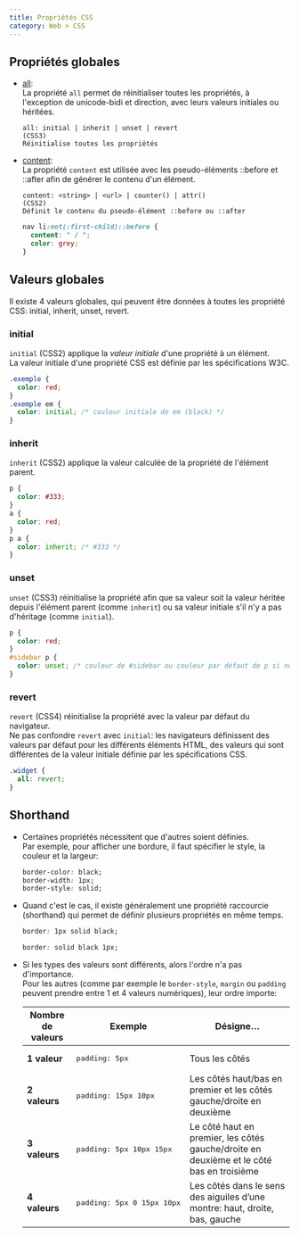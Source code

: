 ```yaml
---
title: Propriétés CSS
category: Web > CSS
---
```


## Propriétés globales

* <ins>all</ins>:  
  La propriété `all` permet de réinitialiser toutes les propriétés, à l'exception de unicode-bidi et direction, avec leurs valeurs initiales ou héritées.

  ``` plain
  all: initial | inherit | unset | revert
  (CSS3)
  Réinitialise toutes les propriétés
  ```

* <ins>content</ins>:  
  La propriété `content` est utilisée avec les pseudo-éléments ::before et ::after afin de générer le contenu d'un élément.

  ``` plain
  content: <string> | <url> | counter() | attr()
  (CSS2)
  Définit le contenu du pseudo-élément ::before ou ::after
  ```

  ``` css
  nav li:not(:first-child)::before {
    content: " / ";
    color: grey;
  }
  ```

## Valeurs globales

Il existe 4 valeurs globales, qui peuvent être données à toutes les propriété CSS: initial, inherit, unset, revert.

### initial

`initial` (CSS2) applique la *valeur initiale* d'une propriété à un élément.  
La valeur initiale d'une propriété CSS est définie par les spécifications W3C.

``` css
.exemple {
  color: red;
}
.exemple em {
  color: initial; /* couleur initiale de em (black) */
}
```

### inherit

`inherit` (CSS2) applique la valeur calculée de la propriété de l'élément parent.

``` css
p {
  color: #333;
}
a {
  color: red;
}
p a {
  color: inherit; /* #333 */
}
```

### unset

`unset` (CSS3) réinitialise la propriété afin que sa valeur soit la valeur héritée depuis l'élément parent (comme `inherit`) ou sa valeur initiale s'il n'y a pas d'héritage (comme `initial`).

``` css
p {
  color: red;
}
#sidebar p {
  color: unset; /* couleur de #sidebar ou couleur par défaut de p si non définie */
}
```

### revert

`revert` (CSS4) réinitialise la propriété avec la valeur par défaut du navigateur.  
Ne pas confondre `revert` avec `initial`: les navigateurs définissent des valeurs par défaut pour les différents éléments HTML, des valeurs qui sont différentes de la valeur initiale définie par les spécifications CSS.

``` css
.widget {
  all: revert;
}
```

## Shorthand

* Certaines propriétés nécessitent que d'autres soient définies.  
  Par exemple, pour afficher une bordure, il faut spécifier le style, la couleur et la largeur:

  ``` css
  border-color: black;
  border-width: 1px;
  border-style: solid;
  ```

* Quand c'est le cas, il existe généralement une propriété raccourcie (shorthand) qui permet de définir plusieurs propriétés en même temps.  

  ``` css
  border: 1px solid black;
  ```

  ``` css
  border: solid black 1px;
  ```

* Si les types des valeurs sont différents, alors l'ordre n'a pas d'importance.  
  Pour les autres (comme par exemple le `border-style`, `margin` ou `padding` peuvent prendre entre 1 et 4 valeurs numériques), leur ordre importe:

  <table>
    <thead>
      <tr>
        <th>Nombre de valeurs</th>
        <th>Exemple</th>
        <th>Désigne…</th>
      </tr>
    </thead>
    <tbody>
      <tr>
        <td><strong>1 valeur</strong></td>
        <td><pre>padding: 5px</pre></td>
        <td>Tous les côtés</td>
      </tr>
      <tr>
        <td><strong>2 valeurs</strong></td>
        <td><pre>padding: 15px 10px</pre></td>
        <td>Les côtés haut/bas en premier et les côtés gauche/droite en deuxième</td>
      </tr>
      <tr>
        <td><strong>3 valeurs</strong></td>
        <td><pre>padding: 5px 10px 15px</pre></td>
        <td>Le côté haut en premier, les côtés gauche/droite en deuxième et le côté bas en troisième</td>
      </tr>
      <tr>
        <td><strong>4 valeurs</strong></td>
        <td><pre>padding: 5px 0 15px 10px</pre></td>
        <td>Les côtés dans le sens des aiguiles d’une montre: haut, droite, bas, gauche</td>
      </tr>
    </tbody>
  </table>

